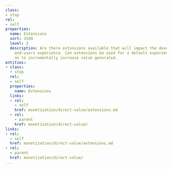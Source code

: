 ```yaml
---
class:
- stop
rel:
- self
properties:
  name: Extensions
  sort: 3549
  level: 2
  description: Are there extensions available that will impact the developers, or
    end-users experience. Can extensions be used for a default experience, or added
    on to incrementally increase value generated.
entities:
- class:
  - stop
  rel:
  - self
  properties:
    name: Extensions
  links:
  - rel:
    - self
    href: monetization/direct-value/extensions.md
  - rel:
    - parent
    href: monetization/direct-value/
links:
- rel:
  - self
  href: monetization/direct-value/extensions.md
- rel:
  - parent
  href: monetization/direct-value/
...
```

